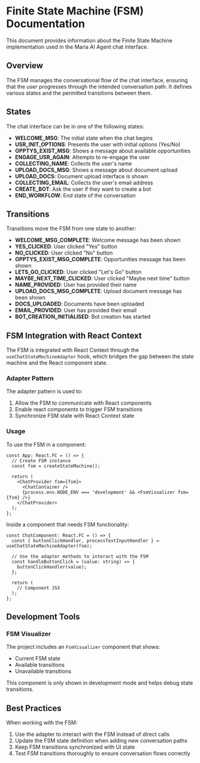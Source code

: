 # Finite State Machine (FSM) Documentation

This document provides information about the Finite State Machine implementation used in the Maria AI Agent chat interface.

## Overview

The FSM manages the conversational flow of the chat interface, ensuring that the user progresses through the intended conversation path. It defines various states and the permitted transitions between them.

## States

The chat interface can be in one of the following states:

- **WELCOME_MSG**: The initial state when the chat begins
- **USR_INIT_OPTIONS**: Presents the user with initial options (Yes/No)
- **OPPTYS_EXIST_MSG**: Shows a message about available opportunities
- **ENGAGE_USR_AGAIN**: Attempts to re-engage the user
- **COLLECTING_NAME**: Collects the user's name
- **UPLOAD_DOCS_MSG**: Shows a message about document upload
- **UPLOAD_DOCS**: Document upload interface is shown
- **COLLECTING_EMAIL**: Collects the user's email address
- **CREATE_BOT**: Ask the user if they want to create a bot
- **END_WORKFLOW**: End state of the conversation

## Transitions

Transitions move the FSM from one state to another:

- **WELCOME_MSG_COMPLETE**: Welcome message has been shown
- **YES_CLICKED**: User clicked "Yes" button
- **NO_CLICKED**: User clicked "No" button
- **OPPTYS_EXIST_MSG_COMPLETE**: Opportunities message has been shown
- **LETS_GO_CLICKED**: User clicked "Let's Go" button
- **MAYBE_NEXT_TIME_CLICKED**: User clicked "Maybe next time" button
- **NAME_PROVIDED**: User has provided their name
- **UPLOAD_DOCS_MSG_COMPLETE**: Upload document message has been shown
- **DOCS_UPLOADED**: Documents have been uploaded
- **EMAIL_PROVIDED**: User has provided their email
- **BOT_CREATION_INITIALISED**: Bot creation has started

## FSM Integration with React Context

The FSM is integrated with React Context through the `useChatStateMachineAdapter` hook, which bridges the gap between the state machine and the React component state.

### Adapter Pattern

The adapter pattern is used to:

1. Allow the FSM to communicate with React components
2. Enable react components to trigger FSM transitions
3. Synchronize FSM state with React Context state

### Usage

To use the FSM in a component:

```tsx
const App: React.FC = () => {
  // Create FSM instance
  const fsm = createStateMachine();

  return (
    <ChatProvider fsm={fsm}>
      <ChatContainer />
      {process.env.NODE_ENV === 'development' && <FsmVisualizer fsm={fsm} />}
    </ChatProvider>
  );
};
```

Inside a component that needs FSM functionality:

```tsx
const ChatComponent: React.FC = () => {
  const { buttonClickHandler, processTextInputHandler } = useChatStateMachineAdapter(fsm);

  // Use the adapter methods to interact with the FSM
  const handleButtonClick = (value: string) => {
    buttonClickHandler(value);
  };

  return (
    // Component JSX
  );
};
```

## Development Tools

### FSM Visualizer

The project includes an `FsmVisualizer` component that shows:

- Current FSM state
- Available transitions
- Unavailable transitions

This component is only shown in development mode and helps debug state transitions.

## Best Practices

When working with the FSM:

1. Use the adapter to interact with the FSM instead of direct calls
2. Update the FSM state definition when adding new conversation paths
3. Keep FSM transitions synchronized with UI state
4. Test FSM transitions thoroughly to ensure conversation flows correctly

